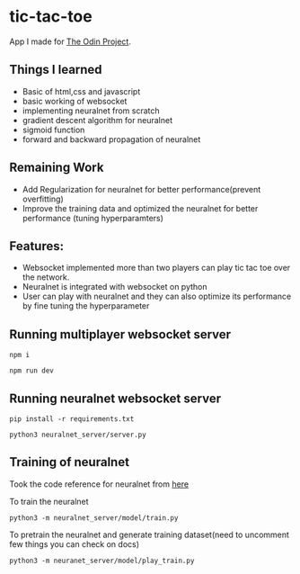 # tic-tac-toe
App I made for [The Odin Project](https://www.theodinproject.com/lessons/node-path-javascript-tic-tac-toe).

## Things I learned 
- Basic of html,css and javascript
- basic working of websocket
- implementing neuralnet from scratch
- gradient descent algorithm for neuralnet
- sigmoid function
- forward and backward propagation of neuralnet


## Remaining Work
- Add Regularization for neuralnet for better performance(prevent overfitting)
- Improve the training data and optimized the neuralnet for better performance (tuning hyperparamters)

## Features:
- Websocket implemented more than two players can play tic tac toe over the network.
- Neuralnet is integrated with websocket on python
- User can play with neuralnet and they can also optimize its performance by fine tuning the hyperparameter

## Running multiplayer websocket server
```
npm i 
```
```
npm run dev 
```  
## Running neuralnet websocket server
```
pip install -r requirements.txt
```
```
python3 neuralnet_server/server.py
```
## Training of neuralnet
Took the code reference for neuralnet from [here](https://github.com/12yuens2/neural-net-tic-tac-toe)

To train the neuralnet
```
python3 -m neuralnet_server/model/train.py
```

To pretrain the neuralnet and generate training dataset(need to uncomment few things you can check on docs)
```
python3 -m neuranet_server/model/play_train.py
```
